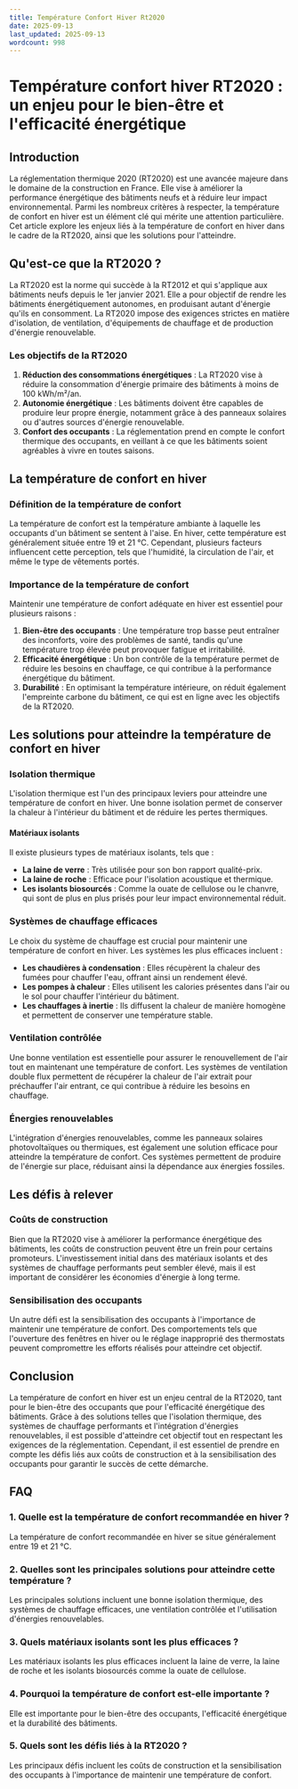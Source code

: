 ```yaml
---
title: Température Confort Hiver Rt2020
date: 2025-09-13
last_updated: 2025-09-13
wordcount: 998
---
```


# Température confort hiver RT2020 : un enjeu pour le bien-être et l'efficacité énergétique

## Introduction

La réglementation thermique 2020 (RT2020) est une avancée majeure dans le domaine de la construction en France. Elle vise à améliorer la performance énergétique des bâtiments neufs et à réduire leur impact environnemental. Parmi les nombreux critères à respecter, la température de confort en hiver est un élément clé qui mérite une attention particulière. Cet article explore les enjeux liés à la température de confort en hiver dans le cadre de la RT2020, ainsi que les solutions pour l'atteindre.

## Qu'est-ce que la RT2020 ?

La RT2020 est la norme qui succède à la RT2012 et qui s'applique aux bâtiments neufs depuis le 1er janvier 2021. Elle a pour objectif de rendre les bâtiments énergétiquement autonomes, en produisant autant d'énergie qu'ils en consomment. La RT2020 impose des exigences strictes en matière d'isolation, de ventilation, d'équipements de chauffage et de production d'énergie renouvelable.

### Les objectifs de la RT2020

1. **Réduction des consommations énergétiques** : La RT2020 vise à réduire la consommation d'énergie primaire des bâtiments à moins de 100 kWh/m²/an.
2. **Autonomie énergétique** : Les bâtiments doivent être capables de produire leur propre énergie, notamment grâce à des panneaux solaires ou d'autres sources d'énergie renouvelable.
3. **Confort des occupants** : La réglementation prend en compte le confort thermique des occupants, en veillant à ce que les bâtiments soient agréables à vivre en toutes saisons.

## La température de confort en hiver

### Définition de la température de confort

La température de confort est la température ambiante à laquelle les occupants d'un bâtiment se sentent à l'aise. En hiver, cette température est généralement située entre 19 et 21 °C. Cependant, plusieurs facteurs influencent cette perception, tels que l'humidité, la circulation de l'air, et même le type de vêtements portés.

### Importance de la température de confort

Maintenir une température de confort adéquate en hiver est essentiel pour plusieurs raisons :

1. **Bien-être des occupants** : Une température trop basse peut entraîner des inconforts, voire des problèmes de santé, tandis qu'une température trop élevée peut provoquer fatigue et irritabilité.
2. **Efficacité énergétique** : Un bon contrôle de la température permet de réduire les besoins en chauffage, ce qui contribue à la performance énergétique du bâtiment.
3. **Durabilité** : En optimisant la température intérieure, on réduit également l'empreinte carbone du bâtiment, ce qui est en ligne avec les objectifs de la RT2020.

## Les solutions pour atteindre la température de confort en hiver

### Isolation thermique

L'isolation thermique est l'un des principaux leviers pour atteindre une température de confort en hiver. Une bonne isolation permet de conserver la chaleur à l'intérieur du bâtiment et de réduire les pertes thermiques.

#### Matériaux isolants

Il existe plusieurs types de matériaux isolants, tels que :

- **La laine de verre** : Très utilisée pour son bon rapport qualité-prix.
- **La laine de roche** : Efficace pour l'isolation acoustique et thermique.
- **Les isolants biosourcés** : Comme la ouate de cellulose ou le chanvre, qui sont de plus en plus prisés pour leur impact environnemental réduit.

### Systèmes de chauffage efficaces

Le choix du système de chauffage est crucial pour maintenir une température de confort en hiver. Les systèmes les plus efficaces incluent :

- **Les chaudières à condensation** : Elles récupèrent la chaleur des fumées pour chauffer l'eau, offrant ainsi un rendement élevé.
- **Les pompes à chaleur** : Elles utilisent les calories présentes dans l'air ou le sol pour chauffer l'intérieur du bâtiment.
- **Les chauffages à inertie** : Ils diffusent la chaleur de manière homogène et permettent de conserver une température stable.

### Ventilation contrôlée

Une bonne ventilation est essentielle pour assurer le renouvellement de l'air tout en maintenant une température de confort. Les systèmes de ventilation double flux permettent de récupérer la chaleur de l'air extrait pour préchauffer l'air entrant, ce qui contribue à réduire les besoins en chauffage.

### Énergies renouvelables

L'intégration d'énergies renouvelables, comme les panneaux solaires photovoltaïques ou thermiques, est également une solution efficace pour atteindre la température de confort. Ces systèmes permettent de produire de l'énergie sur place, réduisant ainsi la dépendance aux énergies fossiles.

## Les défis à relever

### Coûts de construction

Bien que la RT2020 vise à améliorer la performance énergétique des bâtiments, les coûts de construction peuvent être un frein pour certains promoteurs. L'investissement initial dans des matériaux isolants et des systèmes de chauffage performants peut sembler élevé, mais il est important de considérer les économies d'énergie à long terme.

### Sensibilisation des occupants

Un autre défi est la sensibilisation des occupants à l'importance de maintenir une température de confort. Des comportements tels que l'ouverture des fenêtres en hiver ou le réglage inapproprié des thermostats peuvent compromettre les efforts réalisés pour atteindre cet objectif.

## Conclusion

La température de confort en hiver est un enjeu central de la RT2020, tant pour le bien-être des occupants que pour l'efficacité énergétique des bâtiments. Grâce à des solutions telles que l'isolation thermique, des systèmes de chauffage performants et l'intégration d'énergies renouvelables, il est possible d'atteindre cet objectif tout en respectant les exigences de la réglementation. Cependant, il est essentiel de prendre en compte les défis liés aux coûts de construction et à la sensibilisation des occupants pour garantir le succès de cette démarche.

## FAQ

### 1. Quelle est la température de confort recommandée en hiver ?

La température de confort recommandée en hiver se situe généralement entre 19 et 21 °C.

### 2. Quelles sont les principales solutions pour atteindre cette température ?

Les principales solutions incluent une bonne isolation thermique, des systèmes de chauffage efficaces, une ventilation contrôlée et l'utilisation d'énergies renouvelables.

### 3. Quels matériaux isolants sont les plus efficaces ?

Les matériaux isolants les plus efficaces incluent la laine de verre, la laine de roche et les isolants biosourcés comme la ouate de cellulose.

### 4. Pourquoi la température de confort est-elle importante ?

Elle est importante pour le bien-être des occupants, l'efficacité énergétique et la durabilité des bâtiments.

### 5. Quels sont les défis liés à la RT2020 ?

Les principaux défis incluent les coûts de construction et la sensibilisation des occupants à l'importance de maintenir une température de confort.